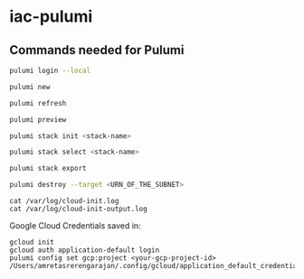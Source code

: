 # iac-pulumi

## Commands needed for Pulumi

```bash
pulumi login --local
```
    
```bash
pulumi new
```


```bash
pulumi refresh
```


```bash
pulumi preview
```

   
```bash
pulumi stack init <stack-name>
```

   
```bash
pulumi stack select <stack-name>
```
    
    
```bash
pulumi stack export
```

    
```bash
pulumi destroy --target <URN_OF_THE_SUBNET>
```

```
cat /var/log/cloud-init.log
cat /var/log/cloud-init-output.log
```


Google Cloud Credentials saved in:
```
gcloud init
gcloud auth application-default login
pulumi config set gcp:project <your-gcp-project-id>
/Users/amretasrerengarajan/.config/gcloud/application_default_credentials.json
```



